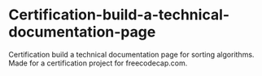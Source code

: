 # Certification-build-a-technical-documentation-page
Certification build a technical documentation page for sorting algorithms. Made for a certification project for freecodecap.com.
